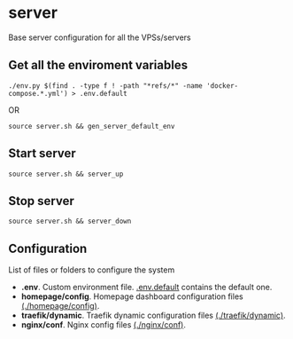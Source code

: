 # server

Base server configuration for all the VPSs/servers

## Get all the enviroment variables

```
./env.py $(find . -type f ! -path "*refs/*" -name 'docker-compose.*.yml') > .env.default
```

OR

```
source server.sh && gen_server_default_env
```

## Start server

```
source server.sh && server_up
```

## Stop server

```
source server.sh && server_down
```

## Configuration

List of files or folders to configure the system

* __**.env**__. Custom environment file. [.env.default](.env.default) contains the default one.
* __**homepage/config**__. Homepage dashboard configuration files [(./homepage/config)](homepage/config).
* __**traefik/dynamic**__. Traefik dynamic configuration files [(./traefik/dynamic)](traefik/dynamic).
* __**nginx/conf**__. Nginx config files [(./nginx/conf)](nginx/conf).
